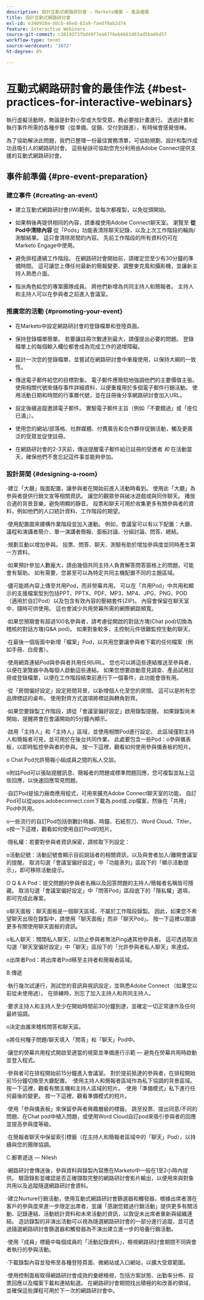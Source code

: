 ```yaml
---
description: 設計互動式網路研討會 — Marketo檔案 — 產品檔案
title: 設計互動式網路研討會
exl-id: e340910a-ddcb-46e8-82a9-faedf0ab2d74
feature: Interactive Webinars
source-git-commit: c3819373fbd49f7ea67f6eb6661d63ad5ba86d57
workflow-type: tm+mt
source-wordcount: '1672'
ht-degree: 0%

---
```


# 互動式網路研討會的最佳作法 {#best-practices-for-interactive-webinars}

執行虛擬活動時，無論是針對小型或大型受眾，務必要按計畫進行。 透過計畫和執行事件所需的各種步驟（從準備、促銷、交付到跟進），有時候會感覺很棒。

為了協助解決此問題，我們已整理一份最佳實務清單，可協助規劃、設計和製作成功且吸引人的網路研討會。 這些秘訣可協助您充分利用由Adobe Connect提供支援的互動式網路研討會。

## 事件前準備 {#pre-event-preparation}

### 建立事件 {#creating-an-event}

* 建立互動式網路研討會(IW)範例，並每次都複製，以免從頭開始。

* 如果稍後再提供相同的內容，請重複使用Adobe Connect聊天室。 瀏覽至 **從Pod中清除內容** 從「Pods」功能表清除聊天記錄，以及上次工作階段的輪詢/測驗結果。 這只會清除房間的內容。 先前工作階段的所有資料仍可在Marketo Engage中使用。

* 避免排程連續工作階段。 在網路研討會開始前，請確定您至少有30分鐘的準備時間。 這可讓您上傳任何最新的簡報變更、調整麥克風和攝影機，並讓新主持人熟悉介面。

* 指派角色給您的專案團隊成員。 將他們新增為共同主持人和簡報者。 主持人和主持人可以在參與者之前進入會議室。

### 推廣您的活動 {#promoting-your-event}

* 在Marketo中設定網路研討會的登錄檔單和登陸頁面。

* 保持登錄檔單簡單。 若要讓註冊次數達到最大，請僅提出必要的問題。 登錄檔單上的每個輸入欄位都會成為完成工作的遞增障礙。

* 設計一次您的登錄檔單，並嘗試在網路研討會中重複使用，以保持大綱的一致性。

* 傳送電子郵件給您的目標對象。 電子郵件應簡短地強調他們的主要價值主張。 使用相關代號來儲存事件詳細資料，以便重複用於多個電子郵件行銷活動。 使用活動日期和時間的行事曆代號，並在註冊後分享網路研討會加入URL。

* 設定後續追蹤邀請電子郵件。 實驗電子郵件主旨（例如「不要錯過」或「座位已滿」）。

* 使用您的網站/部落格、社群媒體、付費廣告和合作夥伴促銷活動，觸及更廣泛的受眾並促使註冊。

* 在網路研討會的2-3天前，傳送提醒電子郵件給已註冊的受邀者 _和_ 在活動當天，確保他們不會忘記這件事並能夠參加。

### 設計房間 {#designing-a-room}

·建立「大廳」版面配置，讓參與者在開始前進入活動時看到。 使用此「大廳」為參與者提供行銷文宣等相關資訊。 讓您的觀眾參與破冰遊戲或與同伴聊天。 播放合適的背景音樂，避免明顯的靜音。 投票和聊天可用於收集更多有關參與者的資料，例如他們的人口統計資料、工作階段的期望。

·使用配置圖來建構作業階段並加入運動。 例如，會議室可以有以下配置：大廳、議程和演講者簡介、單一演講者簡報、面板討論、分組討論、問答、總結。

·規劃互動以增加參與。 投票、問答、聊天、測驗有助於增加參與度並同時產生第一方資料。

·如果預計參加人數龐大，請由幾個共同主持人負責解答問答窗格上的問題，可能會有幫助。 如有需要，您甚至可以為特定共同主機配置不同的主題區域。

·儘可能將內容上傳至共用Pod，而非熒幕共用。 可以在「共用Pod」中共用和顯示的支援檔案型別包括PPT、PPTX、PDF、MP3、MP4、JPG、PNG、POD （適用於自訂Pod）以及包含有效內容的壓縮套件(ZIP)。 內容會保留在聊天室中，隨時可供使用。 這也會減少共用熒幕所需的網際網路頻寬。

·如果您預期會有超過100名參與者，請考慮從開啟的對話方塊(Chat pod)切換為稽核的對話方塊(Q&amp;A pod)。 如果對象較多，主控制元件很難監控生動的聊天。

·在最後一個版面中新增「檔案」Pod，以共用您要讓參與者下載的任何檔案（例如手冊、白皮書）。

·使用網頁連結Pod與參與者共用任何URL。 您也可以將這些連結推送至參與者，以便在瀏覽器中為每個人啟動這些連結。 如果您想要啟動意見調查、產品試用註冊或登錄檔單，以便在工作階段結束前進行下一個事件，此功能會很有用。

·從「房間偏好設定」設定房間背景，以新增個人化至您的房間。 這可以是附有您品牌標誌的桌布。 使用對齊方式選項將標誌與轉角對齊。

·如果您要錄製工作階段，請從「會議室偏好設定」啟用錄製提醒。 如果錄製尚未開始，提醒將會在會議開始的5分鐘內顯示。

·啟用「主持人」和「主持人」區域，並使用相關Pod進行設定。 此區域僅對主持人和簡報者可見，並可用於在後台共同作業。 此處要包含一些Pod：o參與儀表板，以即時監控參與者的參與。 按一下這裡，觀看如何使用參與儀表板的短片。

o Chat Pod允許簡報小組成員之間的私人交談。

o附註Pod可以張貼提醒訊息、簡報者的問題或標準問題回應，您可複製並貼上這些回應，以快速回應常見問題。

·自訂Pod是協力廠商應用程式，可用來擴充Adobe Connect聊天室的功能。 自訂Pod可以從apps.adobeconnect.com下載為.pod或.zip檔案，然後在「共用」Pod中共用。

o一些流行的自訂Pod包括倒數計時器、時鐘、石紙剪刀、Word Cloud、Titler。 o按一下這裡，觀看如何使用自訂Pod的短片。

·隱私權：若要對參與者資訊保密，請核取下列設定：

o活動記號：活動記號會顯示目前說話者的相關資訊，以及與會者加入/離開會議室的提醒。 取消勾選「會議室偏好設定」中「功能表列」區段下的「顯示活動提示」，即可移除活動提示。

O Q &amp; A Pod：提交問題的參與者名稱以及回答問題的主持人/簡報者名稱皆可隱藏。 取消勾選「會議室偏好設定」中「問答Pod」區段底下的「隱私權」選項，即可完成此專案。

o聊天面板：聊天面板是一個聊天區域，不屬於工作階段錄製。 因此，如果您不希望聊天出現在錄製中，請使用「聊天面板」而非「聊天Pod」。 按一下這裡以閱讀更多有關使用聊天面板的資訊。

o私人聊天：關閉私人聊天，以防止參與者無法Ping通其他參與者。 這可透過取消勾選「聊天室偏好設定」中「聊天」區段下的「允許參與者私人聊天」來達成。

o出席者Pod：將出席者Pod移至主持者和簡報者區域。

B.傳遞

·執行幾次試運行，測試您的音訊與視訊設定，並熟悉Adobe Connect （如果您以前從未使用過）。 在排練時，別忘了加入主持人和共同主持人。

·要求主持人和主持人至少在開始時間前30分鐘到達，並確定一切正常運作及任何最終協調。

o決定由誰來稽核問答和聊天區。

o將任何種子問題/聊天填入「問答」和「聊天」Pod中。

·讓您的熒幕共用程式開啟至適當的視窗並準備進行示範 — 避免在熒幕共用時啟動並登入程式。

·參與者可在排程開始前15分鐘進入會議室。 對於提前抵達的參與者，在排程開始前15分鐘切換至大廳配置。 ·使用主持人和簡報者區域作為私下協調的背景區域。 按一下這裡，觀看有關主機和主持人區域的短片。 ·使用「準備模式」私下進行任何最後的變更。 按一下這裡，觀看準備模式的短片。

·使用「參與儀表板」來保留參與者興趣層級的標籤。 跳至投票、提出同意/不同的問題、在Chat pod中植入問題，或使用Word Cloud自訂pod來吸引參與者的回應並提高參與度等級。

·在簡報者聊天中保留索引標籤（在主持人和簡報者區域中的「聊天」Pod），以持續與您的團隊協調。

C.郵寄遞送 — Nilesh

·網路研討會傳送後，參與資料與錄製內容應在Marketo中一般在1至2小時內提供。 驗證錄影並確認是否正確擷取完整的網路研討會影片輸出，以便用來與對象共用以及追蹤隨選網路研討會資料。

·建立Nurture行銷活動，使用互動式網路研討會篩選器和觸發器，根據出席者潛在客戶的參與度來進一步限定出席者，並讓「感謝您錯過行銷活動」提供更多有關活動、記錄連結、活動統計資料和未來活動的資訊，以敦促未出席者重新與組織連結。 造訪錄製的非演出活動可以視為隨選網路研討會的一部分進行追蹤，並可透過隨選網路研討會篩選器和觸發器為不演出建立進一步的培養行銷活動。

·使用「成員」標籤中每個成員的「活動記錄資料」，檢視網路研討會期間不同與會者執行的參與活動。

·下載錄製內容並發佈至各種登陸頁面、微網站或入口網站，以擴大受眾範圍。

·使用控制面板取得網路研討會成效的彙總檢視，包括方案狀態、出勤率分佈、投票回應以及檔案下載和連結點選。 在網路研討會期間找出積極的和改善的領域，並確保這些課程可用於下一次的網路研討會中。
